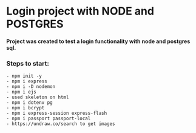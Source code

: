 # Login project with NODE and POSTGRES

#### Project was created to test a login functionality with node and postgres sql.

### Steps to start:

    - npm init -y    
    - npm i express
    - npm i -D nodemon
    - npm i ejs
    - used skeleton on html
    - npm i dotenv pg
    - npm i bcrypt
    - npm i express-session express-flash
    - npm i passport passport-local
    - https://undraw.co/search to get images
  